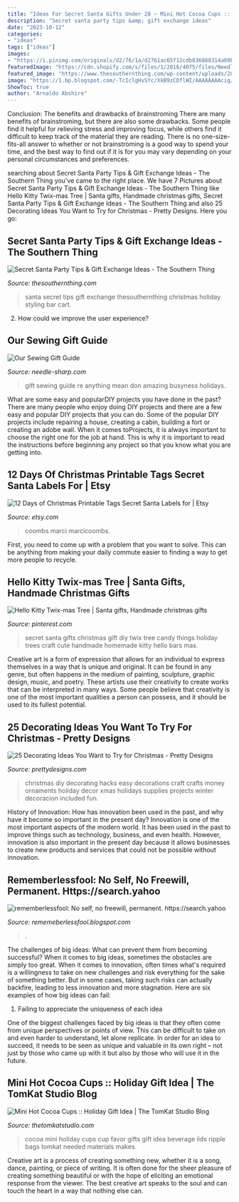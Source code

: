 ```yaml
---
title: "Ideas For Secret Santa Gifts Under 20 ~ Mini Hot Cocoa Cups :: Holiday Gift Idea"
description: "Secret santa party tips &amp; gift exchange ideas"
date: "2023-10-12"
categories:
- "ideas"
tags: ["ideas"]
images:
- "https://i.pinimg.com/originals/d2/76/1a/d2761ac65f12cdb836088314a09b10b7.jpg"
featuredImage: "https://cdn.shopify.com/s/files/1/2016/4075/files/Needle_Sharp_s_1024x1024.png?v=1574440070"
featured_image: "https://www.thesouthernthing.com/wp-content/uploads/2018/12/secret-santa-party-tips-1.jpg"
image: "https://1.bp.blogspot.com/-TcIclgHvSYc/XkB9zCDflWI/AAAAAAAAcig/Ais7eFfqzxQJ4UXKemLWFmIpb-OYLbvnwCLcBGAsYHQ/s1600/Untitled417.png"
ShowToc: true
author: "Arnaldo Abshire"
---
```



Conclusion: The benefits and drawbacks of brainstroming
There are many benefits of brainstroming, but there are also some drawbacks. Some people find it helpful for relieving stress and improving focus, while others find it difficult to keep track of the material they are reading. There is no one-size-fits-all answer to whether or not brainstroming is a good way to spend your time, and the best way to find out if it is for you may vary depending on your personal circumstances and preferences.

	

		
searching about Secret Santa Party Tips &amp; Gift Exchange Ideas - The Southern Thing you've came to the right place. We have 7 Pictures about Secret Santa Party Tips &amp; Gift Exchange Ideas - The Southern Thing like Hello Kitty Twix-mas Tree | Santa gifts, Handmade christmas gifts, Secret Santa Party Tips &amp; Gift Exchange Ideas - The Southern Thing and also 25 Decorating Ideas You Want to Try for Christmas - Pretty Designs. Here you go:
		
    
## Secret Santa Party Tips &amp; Gift Exchange Ideas - The Southern Thing

<img loading=lazy src="https://www.thesouthernthing.com/wp-content/uploads/2018/12/secret-santa-party-tips-1.jpg" onerror="this.onerror=null;this.src='https://tse1.mm.bing.net/th?id=OIP.II0s78Kp-PbOJW_QSSWuNwHaLH&amp;pid=15.1';" alt="Secret Santa Party Tips &amp; Gift Exchange Ideas - The Southern Thing">

_Source: thesouthernthing.com_

>santa secret tips gift exchange thesouthernthing christmas holiday styling bar cart. 

	

2. How could we improve the user experience?

    
## Our Sewing Gift Guide

<img loading=lazy src="https://cdn.shopify.com/s/files/1/2016/4075/files/Needle_Sharp_s_1024x1024.png?v=1574440070" onerror="this.onerror=null;this.src='https://tse3.mm.bing.net/th?id=OIP.crn4r69M6z_d5rlYSkXGZwHaLG&amp;pid=15.1';" alt="Our Sewing Gift Guide">

_Source: needle-sharp.com_

>gift sewing guide re anything mean don amazing busyness holidays. 

	

What are some easy and popularDIY projects you have done in the past?
There are many people who enjoy doing DIY projects and there are a few easy and popular DIY projects that you can do. Some of the popular DIY projects include repairing a house, creating a cabin, building a fort or creating an adobe wall. When it comes toProjects, it is always important to choose the right one for the job at hand. This is why it is important to read the instructions before beginning any project so that you know what you are getting into.

    
## 12 Days Of Christmas Printable Tags Secret Santa Labels For | Etsy

<img loading=lazy src="https://i.etsystatic.com/9917187/r/il/da3cda/867468295/il_794xN.867468295_ms0o.jpg" onerror="this.onerror=null;this.src='https://tse3.mm.bing.net/th?id=OIP.LA8SZT4CrlNIJEWpWYoZJgHaJ4&amp;pid=15.1';" alt="12 Days of Christmas Printable Tags Secret Santa Labels for | Etsy">

_Source: etsy.com_

>coombs marci marcicoombs. 

	

First, you need to come up with a problem that you want to solve. This can be anything from making your daily commute easier to finding a way to get more people to recycle.

    
## Hello Kitty Twix-mas Tree | Santa Gifts, Handmade Christmas Gifts

<img loading=lazy src="https://i.pinimg.com/originals/d2/76/1a/d2761ac65f12cdb836088314a09b10b7.jpg" onerror="this.onerror=null;this.src='https://tse3.mm.bing.net/th?id=OIP.t1An05wbq2v96CttgBpkZQHaNS&amp;pid=15.1';" alt="Hello Kitty Twix-mas Tree | Santa gifts, Handmade christmas gifts">

_Source: pinterest.com_

>secret santa gifts christmas gift diy twix tree candy things holiday trees craft cute handmade homemade kitty hello bars mas. 

	

Creative art is a form of expression that allows for an individual to express themselves in a way that is unique and original. It can be found in any genre, but often happens in the medium of painting, sculpture, graphic design, music, and poetry. These artists use their creativity to create works that can be interpreted in many ways. Some people believe that creativity is one of the most important qualities a person can possess, and it should be used to its fullest potential.

    
## 25 Decorating Ideas You Want To Try For Christmas - Pretty Designs

<img loading=lazy src="http://www.prettydesigns.com/wp-content/uploads/2015/12/Christmas-Decorating-Hacks.jpg" onerror="this.onerror=null;this.src='https://tse3.mm.bing.net/th?id=OIP.qH-5raZvI_YX2cL_DIIX2QHaOR&amp;pid=15.1';" alt="25 Decorating Ideas You Want to Try for Christmas - Pretty Designs">

_Source: prettydesigns.com_

>christmas diy decorating hacks easy decorations craft crafts money ornaments holiday decor xmas holidays supplies projects winter decoracion included fun. 

	

History of Innovation: How has innovation been used in the past, and why have it become so important in the present day?
Innovation is one of the most important aspects of the modern world. It has been used in the past to improve things such as technology, business, and even health. However, innovation is also important in the present day because it allows businesses to create new products and services that could not be possible without innovation.

    
## Rememberlessfool: No Self, No Freewill, Permanent. Https://search.yahoo

<img loading=lazy src="https://1.bp.blogspot.com/-TcIclgHvSYc/XkB9zCDflWI/AAAAAAAAcig/Ais7eFfqzxQJ4UXKemLWFmIpb-OYLbvnwCLcBGAsYHQ/s1600/Untitled417.png" onerror="this.onerror=null;this.src='https://tse2.mm.bing.net/th?id=OIP.I5d3MyXTMCW1z6DbfkiBMgHaEK&amp;pid=15.1';" alt="rememberlessfool: No self, no freewill, permanent. https://search.yahoo">

_Source: rememeberlessfool.blogspot.com_

>. 

	

The challenges of big ideas: What can prevent them from becoming successful?
When it comes to big ideas, sometimes the obstacles are simply too great. When it comes to innovation, often times what's required is a willingness to take on new challenges and risk everything for the sake of something better. But in some cases, taking such risks can actually backfire, leading to less innovation and more stagnation. Here are six examples of how big ideas can fail:
1) Failing to appreciate the uniqueness of each idea

One of the biggest challenges faced by big ideas is that they often come from unique perspectives or points of view. This can be difficult to take on and even harder to understand, let alone replicate. In order for an idea to succeed, it needs to be seen as unique and valuable in its own right – not just by those who came up with it but also by those who will use it in the future.

    
## Mini Hot Cocoa Cups :: Holiday Gift Idea | The TomKat Studio Blog

<img loading=lazy src="http://thetomkatstudio.com/wp-content/uploads/2013/12/Easy-Holiday-Party-Favor-Mini-Hot-Cocoa-Cup-5161.jpg" onerror="this.onerror=null;this.src='https://tse4.mm.bing.net/th?id=OIP.ZgXqwtz8t4aDrH4DbOdpTQHaLJ&amp;pid=15.1';" alt="Mini Hot Cocoa Cups :: Holiday Gift Idea | The TomKat Studio Blog">

_Source: thetomkatstudio.com_

>cocoa mini holiday cups cup favor gifts gift idea beverage lids ripple bags tomkat needed materials makes. 

	

Creative art is a process of creating something new, whether it is a song, dance, painting, or piece of writing. It is often done for the sheer pleasure of creating something beautiful or with the hope of eliciting an emotional response from the viewer. The best creative art speaks to the soul and can touch the heart in a way that nothing else can.

